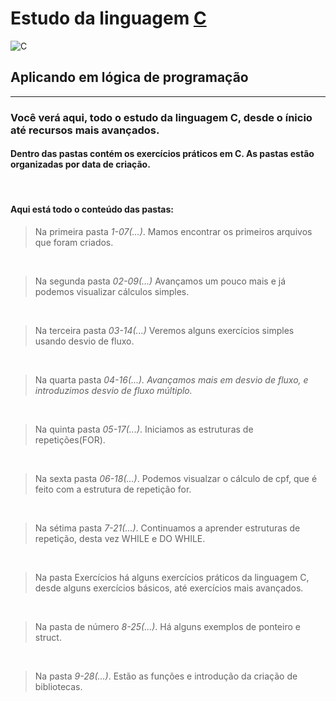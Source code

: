 # Estudo da linguagem [C](https://pt.wikipedia.org/wiki/C_(linguagem_de_programa%C3%A7%C3%A3o))
![C](https://images.vexels.com/media/users/3/166178/isolated/lists/2648f3d45ee0737da23d4c9e2aef4c4c-linguagem-de-programacao-c-plana.png)
## **Aplicando em lógica de programação**
---
### Você verá aqui, todo o estudo da linguagem C, desde o ínicio até recursos mais avançados.


#### Dentro das pastas contém os exercícios práticos em C. As pastas estão organizadas por data de criação. 

<br>

#### Aqui está todo o conteúdo das pastas:

> Na primeira pasta *1-07(...)*. Mamos encontrar os primeiros arquivos que foram criados.

<br>

> Na segunda pasta *02-09(...)* Avançamos um pouco mais e já podemos visualizar cálculos simples.

<br>

> Na terceira pasta *03-14(...)* Veremos alguns exercícios simples usando desvio de fluxo.

<br>

> Na quarta pasta *04-16(...). Avançamos mais em desvio de fluxo, e introduzimos desvio de fluxo múltiplo.*

<br>

> Na quinta pasta *05-17(...)*. Iniciamos as estruturas de repetições(FOR).

<br>

> Na sexta pasta *06-18(...)*. Podemos visualzar o cálculo de cpf, que é feito com a estrutura de repetição for.

<br>

> Na sétima pasta *7-21(...)*. Continuamos a aprender estruturas de repetição, desta vez WHILE e DO WHILE.

<br>

> Na pasta Exercícios há alguns exercícios práticos da linguagem C, desde alguns exercícios básicos, até exercícios mais avançados.

<br>

> Na pasta de número *8-25(...)*. Há alguns exemplos de ponteiro e struct.

<br>

> Na pasta *9-28(...)*. Estão as funções e introdução da criação de bibliotecas.